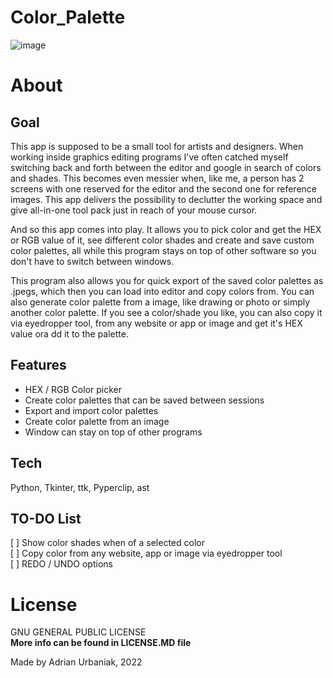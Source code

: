 # Color_Palette  
  
![image](https://i.imgur.com/7sNZg65.jpg)
  
# About  
  
## Goal  
This app is supposed to be a small tool for artists and designers. When working inside graphics editing programs I've often catched myself switching back and forth between the editor and google in search of colors and shades. This becomes even messier when, like me, a person has 2 screens with one reserved for the editor and the second one for reference images. This app delivers the possibility to declutter the working space and give all-in-one tool pack just in reach of your mouse cursor.  
  
And so this app comes into play. It allows you to pick color and get the HEX or RGB value of it, see different color shades and create and save custom color palettes, all while this program stays on top of other software so you don't have to switch between windows.  

This program also allows you for quick export of the saved color palettes as .jpegs, which then you can load into editor and copy colors from. You can also generate color palette from a image, like drawing or photo or simply another color palette. If you see a color/shade you like, you can also copy it via eyedropper tool, from any website or app or image and get it's HEX value ora dd it to the palette.  
  
## Features  
* HEX / RGB Color picker  
* Create color palettes that can be saved between sessions  
* Export and import color palettes  
* Create color palette from an image  
* Window can stay on top of other programs

## Tech  
Python, Tkinter, ttk, Pyperclip, ast  
  
## TO-DO List    
[ ] Show color shades when of a selected color    
[ ] Copy color from any website, app or image via eyedropper tool   
[ ] REDO / UNDO options  
  
# License  
GNU GENERAL PUBLIC LICENSE  
**More info can be found in LICENSE.MD file**
  
Made by Adrian Urbaniak, 2022

